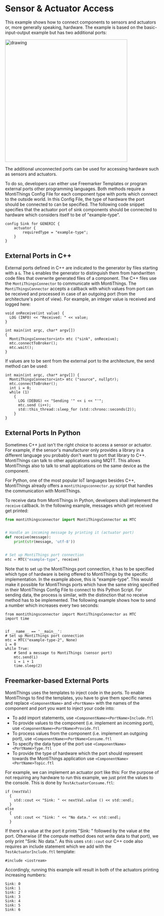 <!-- (c) https://github.com/MontiCore/monticore -->
# Sensor & Actuator Access

This example shows how to connect components to sensors and actuators or, more
generally speaking, hardware.
The example is based on the basic-input-output example but has two additional
ports:

<img src="../../docs/SensorActuatorAccess.png" alt="drawing" width="400px"/>

The additional unconnected ports can be used for accessing hardware such as 
sensors and actuators.

To do so, developers can either use Freemarker Templates or program external ports
other programming languages. Both methods require a MontiThings Config File for each
component type with ports which connect to the outside world. In this Config File,
the type of hardware the port should be connected to can be specified. 
The following code snippet specifies that the actuator port of sink components
should be connected to hardware which considers itself to be of "example-type".

```
config Sink for GENERIC {
    actuator {
        requiredType = "example-type";
    }
}
```

## External Ports in C++

External ports defined in C++ are indicated to the generator by files starting 
with a `&`.
The `&` enables the generator to distinguish them from handwritten code files 
that overwrite generated files of a component.
The C++ files use the `MontiThingsConnector` to communicate with MontiThings.
The `MontiThingsConnector` accepts a callback with which values from port can 
be received and processed in case of an outgoing port (from the 
architecture's point of view).
For example, an integer value is received and logged here:

```
void onReceive(int value) {
  LOG (INFO) << "Received: " << value;
}

int main(int argc, char* argv[])
{
  MontiThingsConnector<int> mtc ("sink", onReceive);
  mtc.connectToBroker();
  mtc.wait();
}
```

If values are to be sent from the external port to the architecture, the send 
method can be used:

```
int main(int argc, char* argv[]) {
  MontiThingsConnector<int> mtc ("source", nullptr);
  mtc.connectToBroker();
  int i = 0;
  while (1)
    {
      LOG (DEBUG) << "Sending '" << i << "'";
      mtc.send (i++);
      std::this_thread::sleep_for (std::chrono::seconds(2));
    }
}
```


## External Ports In Python

Sometimes C++ just isn't the right choice to access a sensor or actuator.
For example, if the sensor's manufacturer only provides a library in a
different language you probably don't want to port that library to C++.
MontiThings can talk to other applications using MQTT.
This allows MontiThings also to talk to small applications on the same
device as the component.

For Python, one of the most popular IoT languages besides C++,
MontiThings already offers a `montithingsconnector.py` script that
handles the communication with MontiThings.

To receive data from MontiThings in Python, developers shall implement
the `receive` callback. In the following example, messages which get received 
get printed:
```Python
from montithingsconnector import MontiThingsConnector as MTC


# Handle an incoming message by printing it (actuator port)
def receive(message):
    print(str(message, 'utf-8'))


# Set up MontiThings port connection
mtc = MTC("example-type", receive)
```

Note that to set up the MontiThings port connection, it has to be specified which
type of hardware is being offered to MontiThings by the specific implementation.
In the example above, this is "example-type". This would make it possible for
MontiThings ports which have the same string specified in their MontiThings Config
File to connect to this Python Script. For sending data, the process is similar, with
the distinction that no receive method has to be implemented.
The following example shows how to send a number which increases every two seconds:

```
from montithingsconnector import MontiThingsConnector as MTC
import time


if __name__ == '__main__':
# Set up MontiThings port connection
mtc = MTC("example-type-2", None)
i = 0
while True:
    # Send a message to MontiThings (sensor port)
    mtc.send(i)
    i = i + 1
    time.sleep(2)
```


## Freemarker-based External Ports

MontiThings uses the templates to inject code in the ports.
To enable MontiThings to find the templates, you have to give them specific
names and replace `<ComponentName>` and `<PortName>` with the names of the
component and port you want to inject your code into:
- To add import statements, use `<ComponentName><PortName>Include.ftl`
- To provide values to the component (i.e. implement an incoming port),
  use `<ComponentName><PortName>Provide.ftl`
- To process values from the component (i.e. implement an outgoing port),
  use `<ComponentName><PortName>Consume.ftl`
- To specify the data type of the port use `<ComponentName><PortName>Type.ftl`
- To provide the type of hardware which the port should represent towards the
  MontiThings application use
  `<ComponentName><PortName>Topic.ftl`

For example, we can implement an actuator port like this:
For the purpose of not requiring any hardware to run this example, we just print
the values to the console.
This is done by `TestActuatorConsume.ftl`:
```
if (nextVal)
  {
    std::cout << "Sink: " << nextVal.value () << std::endl;
  }
else
  { 
    std::cout << "Sink: " << "No data." << std::endl; 
  }
```
If there's a value at the port it prints "Sink: " followed by the value at the
port.
Otherwise (if the compute method does not write data to that port), we only
print "Sink: No data.".
As this uses `std::cout` our C++ code also requires an include statement which
we add with the `TestActuatorInclude.ftl` template:
```
#include <iostream>
```

Accordingly, running this example will result in both of the actuators printing
increasing numbers:
```
Sink: 0
Sink: 1
Sink: 2
Sink: 3
Sink: 4
Sink: 5
Sink: 6
```